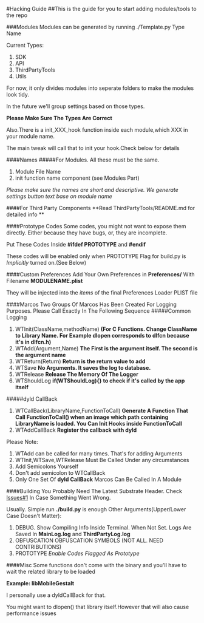 #Hacking Guide
##This is the guide for you to start adding modules/tools to the repo


###Modules
Modules can be generated by running ./Template.py Type Name

Current Types:

1.	SDK
2.	API
3.	ThirdPartyTools
4.	Utils

For now, it only divides modules into seperate folders to make the modules look tidy.

In the future we'll group settings based on those types.

**Please Make Sure The Types Are Correct**

Also.There is a init_XXX_hook function inside each module,which XXX in your module name.

The main tweak will call that to init your hook.Check below for details

####Names
#####For Modules. 
All these must be the same.

1.	Module File Name
2.	init function name component (see Modules Part)

*Please make sure the names are short and descriptive. We generate settings button text base on module name*

####For Third Party Components
**Read ThirdPartyTools/README.md for detailed info **


####Prototype Codes
Some codes, you might not want to expose them directly. Either because they have bugs, or, they are incomplete.

Put These Codes Inside **#ifdef PROTOTYPE** and **#endif**

These codes will be enabled only when PROTOTYPE Flag for build.py is *Implicitly* turned on.(See Below)


####Custom Preferences
Add Your Own Preferences in **Preferences/** With Filename **MODULENAME.plist**

They will be injected into the *items* of the final Preferences Loader PLIST file

####Marcos
Two Groups Of Marcos Has Been Created For Logging Purposes.
Please Call Exactly In The Following Sequence
#####Common Logging
1.	WTInit(ClassName,methodName)  **(For C Functions. Change ClassName to Library Name. For Example dlopen corresponds to dlfcn because it's in dlfcn.h)**
2.	WTAdd(Argument,Name) **The First is the argument itself. The second is the argument name**
3.	WTReturn(Return) **Return is the return value to add**
4.	WTSave	**No Arguments. It saves the log to database.**
5.	WTRelease **Release The Memory Of The Logger**
6.	WTShouldLog **if(WTShouldLog){} to check if it's called by the app itself**

#####dyld CallBack
1.	WTCallBack(LibraryName,FunctionToCall) **Generate A Function That Call FunctionToCall() when an image which path containing LibraryName is loaded. You Can Init Hooks inside FunctionToCall**
2.	WTAddCallBack **Register the callback with dyld**

Please Note:

1.	WTAdd can be called for many times. That's for adding Arguments
2.	WTInit,WTSave,WTRelease Must Be Called Under any circumstances
3.	Add Semicolons Yourself
4.	Don't add semicolon to WTCallBack
5.	Only One Set Of **dyld CallBack** Marcos Can Be Called In A Module

####Building
You Probably Need The Latest Substrate Header. Check [Issues#1](https://github.com/Naville/WTFJH/issues/1) In Case Something Went Wrong.

Usually. Simple run **./build.py** is enough
Other Arguments(Upper/Lower Case Doesn't Matter):

1.	DEBUG. Show Compiling Info Inside Terminal. When Not Set. Logs Are Saved In **MainLog.log** and **ThirdPartyLog.log**
2.	OBFUSCATION OBFUSCATION SYMBOLS (NOT ALL. NEED CONTRIBUTIONS)
3.	PROTOTYPE *Enable Codes Flagged As Prototype*



####Misc
Some functions don't come with the binary and you'll have to wait the related library to be loaded 

**Example: libMobileGestalt**

I personally use a dyldCallBack for that.

You might want to dlopen() that library itself.However that will also cause performance issues



